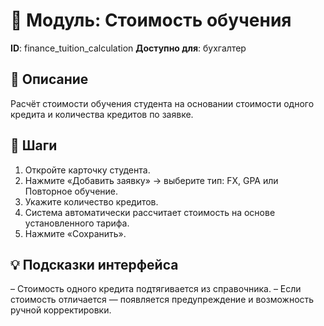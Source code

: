 # 📘 Модуль: Стоимость обучения
**ID**: finance_tuition_calculation
**Доступно для**: бухгалтер

## 📝 Описание
Расчёт стоимости обучения студента на основании стоимости одного кредита и количества кредитов по заявке.

## 🩜 Шаги
1. Откройте карточку студента.
2. Нажмите «Добавить заявку» → выберите тип: FX, GPA или Повторное обучение.
3. Укажите количество кредитов.
4. Система автоматически рассчитает стоимость на основе установленного тарифа.
5. Нажмите «Сохранить».

## 💡 Подсказки интерфейса
– Стоимость одного кредита подтягивается из справочника.
– Если стоимость отличается — появляется предупреждение и возможность ручной корректировки.
